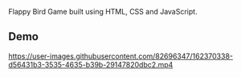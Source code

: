 Flappy Bird Game built using HTML, CSS and JavaScript.

## Demo
https://user-images.githubusercontent.com/82696347/162370338-d56431b3-3535-4635-b39b-29147820dbc2.mp4

